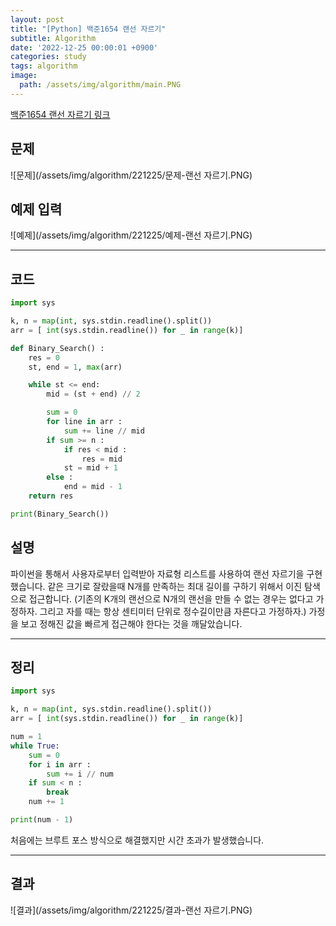 ```yaml
---
layout: post
title: "[Python] 백준1654 랜선 자르기"
subtitle: Algorithm
date: '2022-12-25 00:00:01 +0900'
categories: study
tags: algorithm
image:
  path: /assets/img/algorithm/main.PNG
---
```


[백준1654 랜선 자르기 링크](https://www.acmicpc.net/problem/1654)

<!--more-->

## 문제
![문제](/assets/img/algorithm/221225/문제-랜선 자르기.PNG)

## 예제 입력
![예제](/assets/img/algorithm/221225/예제-랜선 자르기.PNG)

---

## 코드
```Python
import sys

k, n = map(int, sys.stdin.readline().split())
arr = [ int(sys.stdin.readline()) for _ in range(k)]

def Binary_Search() :
    res = 0
    st, end = 1, max(arr)

    while st <= end:
        mid = (st + end) // 2

        sum = 0
        for line in arr :
            sum += line // mid
        if sum >= n :
            if res < mid :
                res = mid
            st = mid + 1
        else :
            end = mid - 1
    return res

print(Binary_Search())
```
## 설명
파이썬을 통해서 사용자로부터 입력받아 자료형 리스트를 사용하여 랜선 자르기을 구현했습니다. 같은 크기로 잘랐을때 N개를 만족하는 최대 길이를 구하기 위해서 이진 탐색으로 접근합니다.
(기존의 K개의 랜선으로 N개의 랜선을 만들 수 없는 경우는 없다고 가정하자. 그리고 자를 때는 항상 센티미터 단위로 정수길이만큼 자른다고 가정하자.) 가정을 보고 정해진 값을 빠르게 접근해야 한다는 것을 깨달았습니다. <br>

---

## 정리
```Python
import sys

k, n = map(int, sys.stdin.readline().split())
arr = [ int(sys.stdin.readline()) for _ in range(k)]

num = 1
while True:
    sum = 0
    for i in arr :
        sum += i // num
    if sum < n :
        break
    num += 1

print(num - 1)
```
처음에는 브루트 포스 방식으로 해결했지만 시간 초과가 발생했습니다.<br>

---

## 결과
![결과](/assets/img/algorithm/221225/결과-랜선 자르기.PNG)